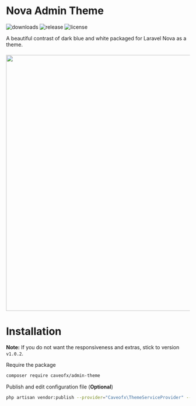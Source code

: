 # Nova Admin Theme
![downloads](https://img.shields.io/packagist/dt/caveofx/admin-theme.svg?style=flat-square)
![release](https://img.shields.io/github/release/caveofx/admin-theme.svg?style=flat-square)
![license](https://img.shields.io/badge/license-MIT-blue.svg?style=flat-square)

A beautiful contrast of dark blue and white packaged for Laravel Nova as a theme.

<h6 align="center">
  <img src="https://user-images.githubusercontent.com/11630742/113768951-bb2d7c00-9720-11eb-8683-a04c344661be.png" width="700">
</h6>

# Installation

**Note:** If you do not want the responsiveness and extras, stick to version `v1.0.2`.

Require the package
```bash
composer require caveofx/admin-theme
```

Publish and edit configuration file (**Optional**)
```bash
php artisan vendor:publish --provider="Caveofx\ThemeServiceProvider" --tag="public"
```
